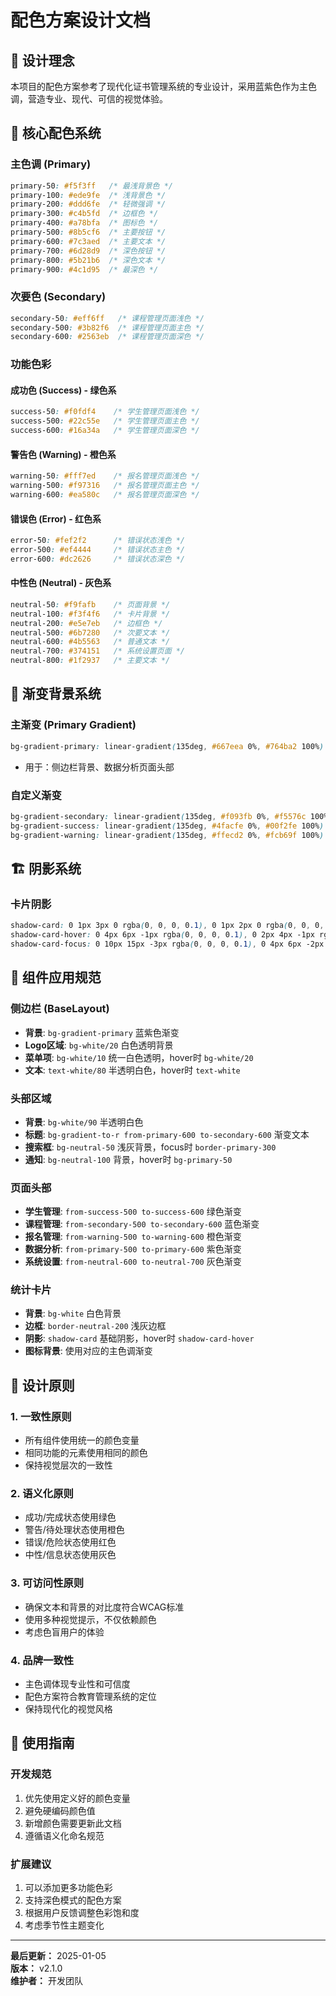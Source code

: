 # 配色方案设计文档

## 🎨 设计理念

本项目的配色方案参考了现代化证书管理系统的专业设计，采用蓝紫色作为主色调，营造专业、现代、可信的视觉体验。

## 🌈 核心配色系统

### 主色调 (Primary)
```css
primary-50: #f5f3ff   /* 最浅背景色 */
primary-100: #ede9fe  /* 浅背景色 */
primary-200: #ddd6fe  /* 轻微强调 */
primary-300: #c4b5fd  /* 边框色 */
primary-400: #a78bfa  /* 图标色 */
primary-500: #8b5cf6  /* 主要按钮 */
primary-600: #7c3aed  /* 主要文本 */
primary-700: #6d28d9  /* 深色按钮 */
primary-800: #5b21b6  /* 深色文本 */
primary-900: #4c1d95  /* 最深色 */
```

### 次要色 (Secondary)
```css
secondary-50: #eff6ff   /* 课程管理页面浅色 */
secondary-500: #3b82f6  /* 课程管理页面主色 */
secondary-600: #2563eb  /* 课程管理页面深色 */
```

### 功能色彩

#### 成功色 (Success) - 绿色系
```css
success-50: #f0fdf4    /* 学生管理页面浅色 */
success-500: #22c55e   /* 学生管理页面主色 */
success-600: #16a34a   /* 学生管理页面深色 */
```

#### 警告色 (Warning) - 橙色系
```css
warning-50: #fff7ed    /* 报名管理页面浅色 */
warning-500: #f97316   /* 报名管理页面主色 */
warning-600: #ea580c   /* 报名管理页面深色 */
```

#### 错误色 (Error) - 红色系
```css
error-50: #fef2f2      /* 错误状态浅色 */
error-500: #ef4444     /* 错误状态主色 */
error-600: #dc2626     /* 错误状态深色 */
```

#### 中性色 (Neutral) - 灰色系
```css
neutral-50: #f9fafb    /* 页面背景 */
neutral-100: #f3f4f6   /* 卡片背景 */
neutral-200: #e5e7eb   /* 边框色 */
neutral-500: #6b7280   /* 次要文本 */
neutral-600: #4b5563   /* 普通文本 */
neutral-700: #374151   /* 系统设置页面 */
neutral-800: #1f2937   /* 主要文本 */
```

## 🎯 渐变背景系统

### 主渐变 (Primary Gradient)
```css
bg-gradient-primary: linear-gradient(135deg, #667eea 0%, #764ba2 100%)
```
- 用于：侧边栏背景、数据分析页面头部

### 自定义渐变
```css
bg-gradient-secondary: linear-gradient(135deg, #f093fb 0%, #f5576c 100%)
bg-gradient-success: linear-gradient(135deg, #4facfe 0%, #00f2fe 100%)
bg-gradient-warning: linear-gradient(135deg, #ffecd2 0%, #fcb69f 100%)
```

## 🏗️ 阴影系统

### 卡片阴影
```css
shadow-card: 0 1px 3px 0 rgba(0, 0, 0, 0.1), 0 1px 2px 0 rgba(0, 0, 0, 0.06)
shadow-card-hover: 0 4px 6px -1px rgba(0, 0, 0, 0.1), 0 2px 4px -1px rgba(0, 0, 0, 0.06)
shadow-card-focus: 0 10px 15px -3px rgba(0, 0, 0, 0.1), 0 4px 6px -2px rgba(0, 0, 0, 0.05)
```

## 📱 组件应用规范

### 侧边栏 (BaseLayout)
- **背景**: `bg-gradient-primary` 蓝紫色渐变
- **Logo区域**: `bg-white/20` 白色透明背景
- **菜单项**: `bg-white/10` 统一白色透明，hover时 `bg-white/20`
- **文本**: `text-white/80` 半透明白色，hover时 `text-white`

### 头部区域
- **背景**: `bg-white/90` 半透明白色
- **标题**: `bg-gradient-to-r from-primary-600 to-secondary-600` 渐变文本
- **搜索框**: `bg-neutral-50` 浅灰背景，focus时 `border-primary-300`
- **通知**: `bg-neutral-100` 背景，hover时 `bg-primary-50`

### 页面头部
- **学生管理**: `from-success-500 to-success-600` 绿色渐变
- **课程管理**: `from-secondary-500 to-secondary-600` 蓝色渐变
- **报名管理**: `from-warning-500 to-warning-600` 橙色渐变
- **数据分析**: `from-primary-500 to-primary-600` 紫色渐变
- **系统设置**: `from-neutral-600 to-neutral-700` 灰色渐变

### 统计卡片
- **背景**: `bg-white` 白色背景
- **边框**: `border-neutral-200` 浅灰边框
- **阴影**: `shadow-card` 基础阴影，hover时 `shadow-card-hover`
- **图标背景**: 使用对应的主色调渐变

## 🎨 设计原则

### 1. 一致性原则
- 所有组件使用统一的颜色变量
- 相同功能的元素使用相同的颜色
- 保持视觉层次的一致性

### 2. 语义化原则
- 成功/完成状态使用绿色
- 警告/待处理状态使用橙色
- 错误/危险状态使用红色
- 中性/信息状态使用灰色

### 3. 可访问性原则
- 确保文本和背景的对比度符合WCAG标准
- 使用多种视觉提示，不仅依赖颜色
- 考虑色盲用户的体验

### 4. 品牌一致性
- 主色调体现专业性和可信度
- 配色方案符合教育管理系统的定位
- 保持现代化的视觉风格

## 🔄 使用指南

### 开发规范
1. 优先使用定义好的颜色变量
2. 避免硬编码颜色值
3. 新增颜色需要更新此文档
4. 遵循语义化命名规范

### 扩展建议
1. 可以添加更多功能色彩
2. 支持深色模式的配色方案
3. 根据用户反馈调整色彩饱和度
4. 考虑季节性主题变化

---

**最后更新：** 2025-01-05  
**版本：** v2.1.0  
**维护者：** 开发团队 
